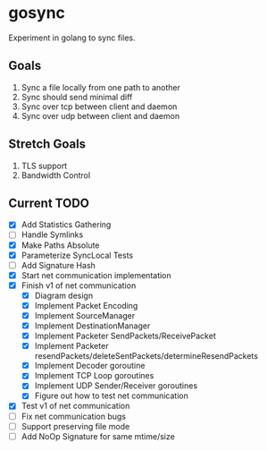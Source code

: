 # gosync
Experiment in golang to sync files. 

## Goals
1. Sync a file locally from one path to another
2. Sync should send minimal diff
3. Sync over tcp between client and daemon
4. Sync over udp between client and daemon

## Stretch Goals
1. TLS support
2. Bandwidth Control

## Current TODO
- [x] Add Statistics Gathering
- [ ] Handle Symlinks
- [x] Make Paths Absolute
- [x] Parameterize SyncLocal Tests
- [ ] Add Signature Hash
- [x] Start net communication implementation
- [x] Finish v1 of net communication
  - [x] Diagram design
  - [x] Implement Packet Encoding
  - [x] Implement SourceManager
  - [x] Implement DestinationManager
  - [x] Implement Packeter SendPackets/ReceivePacket
  - [x] Implement Packeter resendPackets/deleteSentPackets/determineResendPackets
  - [x] Implement Decoder goroutine
  - [x] Implement TCP Loop goroutines
  - [x] Implement UDP Sender/Receiver goroutines
  - [x] Figure out how to test net communication
- [x] Test v1 of net communication
- [ ] Fix net communication bugs
- [ ] Support preserving file mode
- [ ] Add NoOp Signature for same mtime/size
